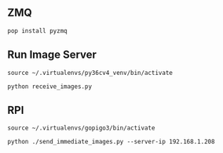 
## ZMQ

`pop install pyzmq`

## Run Image Server

`source ~/.virtualenvs/py36cv4_venv/bin/activate`

`python receive_images.py`


## RPI

`source ~/.virtualenvs/gopigo3/bin/activate`

`python ./send_immediate_images.py --server-ip 192.168.1.208`